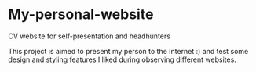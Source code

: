 # My-personal-website

CV website for self-presentation and headhunters

This project is aimed to present my person to the Internet :) and test some design and styling features I liked during
observing different websites.
